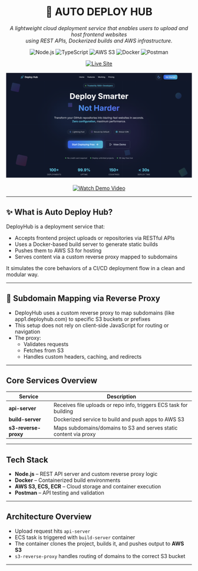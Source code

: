 <div align="center">
  <br />
  <h1>🚀 AUTO DEPLOY HUB</h1>
  <p>
    <em>A lightweight cloud deployment service that enables users to upload and host frontend websites <br /> 
    using REST APIs, Dockerized builds and AWS infrastructure.</em>
  </p>

  <p>
    <img src="https://img.shields.io/badge/Node.js-black?style=for-the-badge&logo=node.js&logoColor=white&color=339933" alt="Node.js" />
    <img src="https://img.shields.io/badge/TypeScript-black?style=for-the-badge&logo=typescript&logoColor=white&color=3178C6" alt="TypeScript" />
    <img src="https://img.shields.io/badge/AWS%20S3-black?style=for-the-badge&logo=amazon-aws&logoColor=white&color=FF9900" alt="AWS S3" />
    <img src="https://img.shields.io/badge/Docker-black?style=for-the-badge&logo=docker&logoColor=white&color=2496ED" alt="Docker" />
    <img src="https://img.shields.io/badge/Postman-black?style=for-the-badge&logo=postman&logoColor=white&color=FF6C37" alt="Postman" />
  </p>
  <div>
    <a href="https://deploy-hub.netlify.app/" target="_blank">
      <img src="https://img.shields.io/badge/Live_Site-Deploy_Hub-28a745?style=for-the-badge&logo=vercel&logoColor=white" alt="Live Site" />
    </a>
  </div>

  <br>
  <div>
    <a href="https://youtu.be/GdX-LqlLm1g" target="_blank">
      <img src="https://github.com/MohitChamyal/Auto-Deploy-Hub/blob/master/static/landing_page.png" alt="DeployHub Demo Video Thumbnail" width="800" />
    </a>
  </div>
  
  <br />
  <div>
    <a href="https://youtu.be/GdX-LqlLm1g" target="_blank">
      <img src="https://img.shields.io/badge/Watch_Demo_Video-YouTube-red?style=for-the-badge&logo=youtube&logoColor=white" alt="Watch Demo Video" />
    </a>
  </div>
</div>


---

## ✨ What is Auto Deploy Hub?

DeployHub is a deployment service that:
- Accepts frontend project uploads or repositories via RESTful APIs  
- Uses a Docker-based build server to generate static builds  
- Pushes them to AWS S3 for hosting  
- Serves content via a custom reverse proxy mapped to subdomains  

It simulates the core behaviors of a CI/CD deployment flow in a clean and modular way.

---

## 🔐 Subdomain Mapping via Reverse Proxy

- DeployHub uses a custom reverse proxy to map subdomains (like app1.deployhub.com) to specific S3 buckets or prefixes
- This setup does not rely on client-side JavaScript for routing or navigation
- The proxy:
  - Validates requests
  - Fetches from S3
  - Handles custom headers, caching, and redirects

---

## Core Services Overview

| Service              | Description                                                                 |
|----------------------|-----------------------------------------------------------------------------|
| **api-server**        | Receives file uploads or repo info, triggers ECS task for building         |
| **build-server**      | Dockerized service to build and push apps to AWS S3                        |
| **s3-reverse-proxy**  | Maps subdomains/domains to S3 and serves static content via proxy          |

---

## Tech Stack

- **Node.js** – REST API server and custom reverse proxy logic  
- **Docker** – Containerized build environments  
- **AWS S3, ECS, ECR** – Cloud storage and container execution  
- **Postman** – API testing and validation  

---

## Architecture Overview

- Upload request hits `api-server`  
- ECS task is triggered with `build-server` container  
- The container clones the project, builds it, and pushes output to **AWS S3**  
- `s3-reverse-proxy` handles routing of domains to the correct S3 bucket  

---


